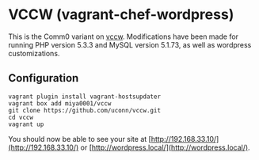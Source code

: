 # VCCW (vagrant-chef-wordpress)

This is the Comm0 variant on [vccw](http://vccw.cc/).  Modifications have been made for running PHP version 5.3.3 and MySQL version 5.1.73, as well as wordpress customizations.

## Configuration

```
vagrant plugin install vagrant-hostsupdater
vagrant box add miya0001/vccw
git clone https://github.com/uconn/vccw.git
cd vccw
vagrant up
```

You should now be able to see your site at [http://192.168.33.10/](http://192.168.33.10/) or [http://wordpress.local/](http://wordpress.local/).